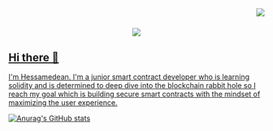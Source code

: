 <img align="right" src="https://visitor-badge.laobi.icu/badge?page_id=Hessamedean.Hessamedean"/>

<h1 align="center">
  <a href="https://git.io/typing-svg">
    <img src="https://readme-typing-svg.herokuapp.com/?
      font=Righteos&size=35&center=true&vCenter=true&width=500&height=70&duration=4000&lines=Hi+There+&+Wellcome+👋;+I'm+Hessamedean;"/>
  </h1>

## Hi there 👋

I'm Hessamedean. I'm a junior smart contract developer who is learning solidity and is determined to deep dive into the blockchain rabbit hole so I reach my goal which is building secure smart contracts with the mindset of maximizing the user experience. 

[![Anurag's GitHub stats](https://github-readme-stats.vercel.app/api?username=Hessamedean)](https://github.com/anuraghazra/github-readme-stats)
